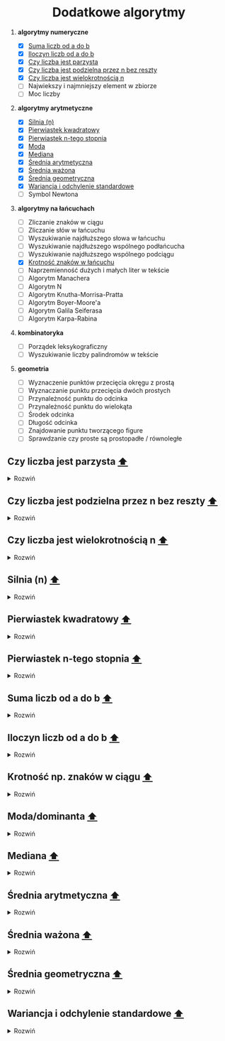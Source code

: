 <h1 align="center"> Dodatkowe algorytmy </h1>

1. __algorytmy numeryczne__

   - [x] [Suma liczb od a do b](#suma)
   - [x] [Iloczyn liczb od a do b](#iloczyn)
   - [x] [Czy liczba jest parzysta](#even)
   - [x] [Czy liczba jest podzielna przez n bez reszty](#n)
   - [x] [Czy liczba jest wielokrotnością n](#multiple)
   - [ ] Najwiekszy i najmniejszy element w zbiorze
   - [ ] Moc liczby

2. __algorytmy arytmetyczne__

   - [x] [Silnia (n)](#factorial)
   - [x] [Pierwiastek kwadratowy](#sqrt)
   - [x] [Pierwiastek n-tego stopnia](#sqrt2)
   - [x] [Moda](#moda)
   - [x] [Mediana](#med)
   - [x] [Średnia arytmetyczna](#ary)
   - [x] [Średnia ważona](#waz)
   - [x] [Średnia geometryczna](#geo)
   - [x] [Wariancja i odchylenie standardowe](#odchylenie)
   - [ ] Symbol Newtona

3. __algorytmy na łańcuchach__  

   - [ ] Zliczanie znaków w ciągu
   - [ ] Zliczanie słów w łańcuchu
   - [ ] Wyszukiwanie najdłuższego słowa w łańcuchu
   - [ ] Wyszukiwanie najdłuższego wspólnego podłańcucha
   - [ ] Wyszukiwanie najdłuższego wspólnego podciągu
   - [x] [Krotność znaków w łańcuchu](#kro)
   - [ ] Naprzemienność dużych i małych liter w tekście
   - [ ] Algorytm Manachera	
   - [ ] Algorytm N 
   - [ ] Algorytm Knutha-Morrisa-Pratta
   - [ ] Algorytm Boyer-Moore'a
   - [ ] Algorytm Galila Seiferasa
   - [ ] Algorytm Karpa-Rabina

4. __kombinatoryka__
    
   - [ ] Porządek leksykograficzny
   - [ ] Wyszukiwanie liczby palindromów w tekście

5. __geometria__

   - [ ] Wyznaczenie punktów przecięcia okręgu z prostą
   - [ ] Wyznaczanie punktu przecięcia dwóch prostych
   - [ ] Przynależność punktu do odcinka
   - [ ] Przynależność punktu do wielokąta
   - [ ] Środek odcinka
   - [ ] Długość odcinka
   - [ ] Znajdowanie punktu tworzącego figure
   - [ ] Sprawdzanie czy proste są prostopadłe / równoległe

## Czy liczba jest parzysta [⬆️](#main)
<a name="even"></a>
<details><summary>Rozwiń</summary>

```python
def is_even(x):
   if x % 2 == 0:
      return True
   return False
```
</details>

## Czy liczba jest podzielna przez n bez reszty [⬆️](#main)
<a name="n"></a>
<details><summary>Rozwiń</summary>

```python
def divisible(x,n):
   if x % n == 0:
      return True
   return False
```
</details>

## Czy liczba jest wielokrotnością n [⬆️](#main)
<a name="multiple"></a>
<details><summary>Rozwiń</summary>

```python

def is_multiple2(x,n):
    if n % x == 0:
        return True
    return False

print(is_multiple(3,333))
```
</details>

## Silnia (n) [⬆️](#main)
<a name="factorial"></a>
<details><summary>Rozwiń</summary>

```python
from math import factorial

print(factorial(5))
```

```python
#Iterated version

def fact(n):
   factorial = 1
   if n >= 1:
      for i in range (1, n + 1):
         factorial = factorial * i
   return factorial
```

```python
#Recursive version

def fact(n):
   if n == 1:
      return n
   elif n < 1:
      return None
   return n*fact(n-1)
```
</details>

## Pierwiastek kwadratowy [⬆️](#main)
<a name="sqrt"></a>
<details><summary>Rozwiń</summary>

```python
from math import sqrt

print(sqrt(4))
```

```python
#sqrt1(number,stopien)

def sqrt1(x):
    return x ** (1/2)
```
</details>

## Pierwiastek n-tego stopnia [⬆️](#main)
<a name="sqrt2"></a>
<details><summary>Rozwiń</summary>

```python
#sqrt1(number,stopien)

def sqrt1(x,p):
    return x ** (1/p)
```
</details>

## Suma liczb od a do b [⬆️](#main)
<a name="suma"></a>
<details><summary>Rozwiń</summary>

```python
def suma(a,b):
    return sum(range(a, b + 1))
```

```python
def suma(a,b):
    wynik = 0
    for i in range(a, b +1 ):
        wynik += i
    return wynik
```
</details>

## Iloczyn liczb od a do b [⬆️](#main)
<a name="iloczyn"></a>
<details><summary>Rozwiń</summary>

```python
def iloczyn(a,b):
    wynik = 1
    for i in range(a, b + 1):
        wynik *= i
    return wynik
```
</details>

## Krotność np. znaków w ciągu [⬆️](#main)
<a name="kro"></a>
<details><summary>Rozwiń</summary>

```python
from collections import Counter

lista_slow = ['nie','zdam','matury']

lista_slow = ",".join(lista_slow)

print(Counter(lista_slow))
```

```python
def freq(str):
    dict = {}
    for n in str:
        keys = dict.keys()
        if n in keys:
            dict[n] += 1
        else:
            dict[n] = 1
    return dict

print(freq('slowo'))
```
</details>

## Moda/dominanta [⬆️](#main)
<a name="moda"></a>
<details><summary>Rozwiń</summary>

```python
from collections import Counter

lista=[1,2,3,4,5]

def moda(lista):
    if all(i == 1 for i in Counter(lista).values()):
        return lista
    return Counter(lista).most_common(1)[0][0]
 ```

```python
 def moda(lista):
    return max(set(lista), key = lista.count)
 ```
</details>

## Mediana [⬆️](#main)
<a name="med"></a>
<details><summary>Rozwiń</summary>

```python
def mediana(lista):
    for i in range(len(lista)):
        for j in range(len(lista) - i - 1):
            if lista[j] > lista[j + 1]:
                lista[j + 1], lista[j] = lista[j], lista[j + 1]

    if len(lista) % 2 == 0:
        mediana = lista[int(len(lista) / 2)] + lista[int(len(lista) / 2 - 1)]
        mediana /= 2
    else:
        mediana = lista[int(len(lista) / 2)]
    return mediana
 ```

 ### Ze wzoru:
![equation](https://raw.githubusercontent.com/wernexnrs123/MATURA-INFORMATYKA/master/dzialy/images/mediana.png)
</details>

## Średnia arytmetyczna [⬆️](#main)
<a name="ary"></a>
<details><summary>Rozwiń</summary>

```python
def srednia(x):
    return sum(x)/len(x)
 ```

```python
def srednia(x):
    count = 0
    licznik = 0
    for i in range(len(x)):
        count += 1
        licznik += x[i]
    return licznik/count
 ```

 ### Ze wzoru:
![equation](https://raw.githubusercontent.com/wernexnrs123/MATURA-INFORMATYKA/master/dzialy/images/srednia.png)
</details>

## Średnia ważona [⬆️](#main)
<a name="waz"></a>
<details><summary>Rozwiń</summary>

```python
def srednia(lista, wagi):
    wynik = sum((i * j for i, j in zip(lista, wagi))) / sum(wagi)
    return wynik

 ```

```python
def srednia(lista, wagi):
    wynik_wagi = 0
    wynik = 0
    for i in range(len(wagi)):
        wynik_wagi += wagi[i]
        wynik += lista[i] * wagi[i]
    return wynik/wynik_wagi

 ```

### Ze wzoru:
![equation](https://raw.githubusercontent.com/wernexnrs123/MATURA-INFORMATYKA/master/dzialy/images/srednia_wazona.png)
</details>

## Średnia geometryczna [⬆️](#main)
 <a name="geo"></a>
<details><summary>Rozwiń</summary>

```python
def srednia(lista):
    wynik = 1
    for i in lista:
        wynik *= i
    wynik = wynik ** (1/len(lista))
    return wynik
 ```

 ### Ze wzoru:
![equation](https://wikimedia.org/api/rest_v1/media/math/render/svg/d97e78adc3acddf0b54ed5624ab2ceff2057bf40)
</details>

## Wariancja i odchylenie standardowe [⬆️](#main)
<a name="odchylenie"></a>
<details><summary>Rozwiń</summary>

```python
def wariancja(lista):
    return sum(i ** 2 for i in lista) / len(lista) - (sum(lista) / len(lista)) ** 2
```

```python
def srednia(x):
    count = 0
    licznik = 0
    for i in range(len(x)):
        count += 1
        licznik += x[i]
    return licznik / count


def wariancja2(lista):
    n = 0
    suma = 0
    for i in range(len(lista)):
        n += 1
        suma += lista[i] ** 2
    return suma / n - srednia(lista) ** 2
```

### Ze wzoru:
![equation](https://raw.githubusercontent.com/wernexnrs123/MATURA-INFORMATYKA/master/dzialy/images/wariancja.png)
</details>
